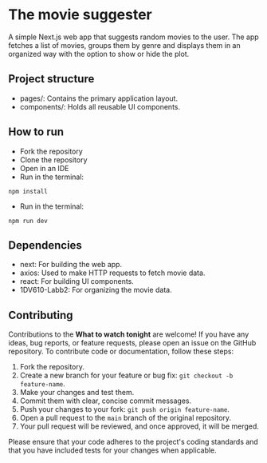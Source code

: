 # The movie suggester

A simple Next.js web app that suggests random movies to the user. The app fetches a list of movies, groups them by genre and displays them in an organized way with the option to show or hide the plot.

## Project structure

- pages/: Contains the primary application layout.
- components/: Holds all reusable UI components.

## How to run

* Fork the repository
* Clone the repository
* Open in an IDE
* Run in the terminal:

```
npm install
```

* Run in the terminal:

```
npm run dev
```

## Dependencies 

- next: For building the web app.
- axios: Used to make HTTP requests to fetch movie data.
- react: For building UI components.
- 1DV610-Labb2: For organizing the movie data.

## Contributing

Contributions to the **What to watch tonight** are welcome! If you have any ideas, bug reports, or feature requests, please open an issue on the GitHub repository. To contribute code or documentation, follow these steps:

1. Fork the repository.
2. Create a new branch for your feature or bug fix: `git checkout -b feature-name`.
3. Make your changes and test them.
4. Commit them with clear, concise commit messages.
5. Push your changes to your fork: `git push origin feature-name`.
6. Open a pull request to the `main` branch of the original repository.
7. Your pull request will be reviewed, and once approved, it will be merged.

Please ensure that your code adheres to the project's coding standards and that you have included tests for your changes when applicable.
